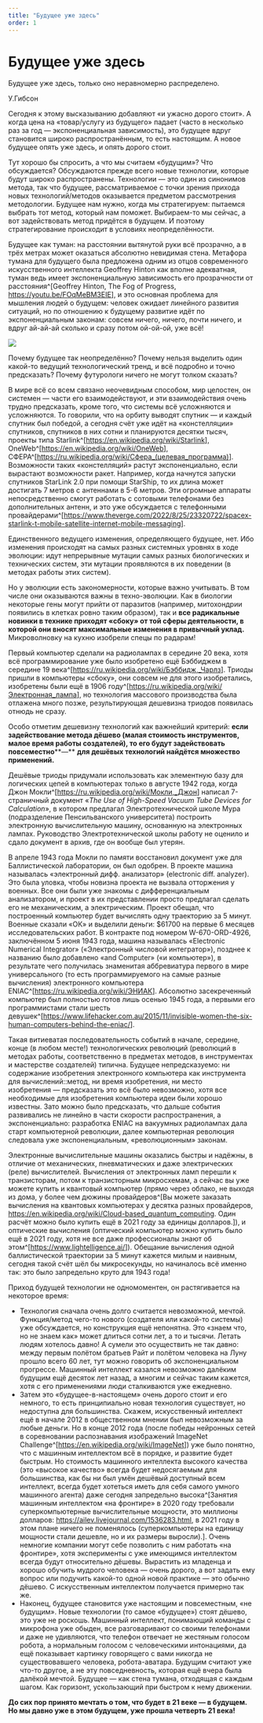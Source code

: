 ```yaml
---
title: "Будущее уже здесь"
order: 1
---
```


# Будущее уже здесь

Будущее уже здесь, только оно неравномерно распределено.

У.Гибсон

Сегодня к этому высказыванию добавляют «и ужасно дорого стоит». А когда цена на «товар/услугу из будущего» падает (часто в несколько раз за год — экспоненциальная зависимость), это будущее вдруг становится широко распространённым, то есть настоящим. А новое будущее опять уже здесь, и опять дорого стоит.

Тут хорошо бы спросить, а что мы считаем «будущим»? Что обсуждается? Обсуждаются прежде всего новые технологии, которые будут широко распространены. Технологии — это один из синонимов метода, так что будущее, рассматриваемое с точки зрения прихода новых технологий/методов оказывается предметом рассмотрения методологии. Будущее нам нужно, когда мы стратегируем: пытаемся выбрать тот метод, который нам поможет. Выбираем-то мы сейчас, а вот задействовать метод придётся в будущем. И поэтому стратегирование происходит в условиях неопределённости.

Будущее как туман: на расстоянии вытянутой руки всё прозрачно, а в трёх метрах может оказаться абсолютно невидимая стена. Метафора тумана для будущего была предложена одним из отцов современного искусственного интеллекта Geoffrey Hinton как вполне адекватная, туман ведь имеет экспоненциальную зависимость его прозрачности от расстояния^[Geoffrey Hinton, The Fog of Progress, <https://youtu.be/FOqMeBM3EIE>], и это основная проблема для мышления людей о будущем: человек ожидает линейного развития ситуаций, но по отношению к будущему развитие идёт по экспоненциальным законам: совсем ничего, ничего, почти ничего, и вдруг ай-ай-ай сколько и сразу потом ой-ой-ой, уже всё!

![](/ru/methodology/70.png)

Почему будущее так неопределённо? Почему нельзя выделить один какой-то ведущий технологический тренд, и всё подробно и точно предсказать? Почему футурологи ничего не могут толком сказать?

В мире всё со всем связано неочевидным способом, мир целостен, он системен — части его взаимодействуют, и эти взаимодействия очень трудно предсказать, кроме того, что системы всё усложняются и усложняются. То говорили, что на орбиту выводят спутник — и каждый спутник был победой, а сегодня счёт уже идёт на «констелляции» спутников, спутников в них сотни и планируются десятки тысяч, проекты типа Starlink^[<https://en.wikipedia.org/wiki/Starlink>], OneWeb^[<https://en.wikipedia.org/wiki/OneWeb>], СФЕРА^[<https://ru.wikipedia.org/wiki/Сфера_(целевая_программа)>]. Возможности таких «констелляций» растут экспоненциально, если вырастают возможности ракет. Например, когда начнутся запуски спутников StarLink 2.0 при помощи StarShip, то их длина может достигать 7 метров с антеннами в 5-6 метров. Эти огромные аппараты непосредственно смогут работать с сотовыми телефонами без дополнительных антенн, и это уже обсуждается с телефонными провайдерами^[<https://www.theverge.com/2022/8/25/23320722/spacex-starlink-t-mobile-satellite-internet-mobile-messaging>].

Единственного ведущего изменения, определяющего будущее, нет. Ибо изменения происходят на самых разных системных уровнях в ходе эволюции: идут непрерывные мутации самых разных биологических и технических систем, эти мутации проявляются в их поведении (в методах работы этих систем).

Но у эволюции есть закономерности, которые важно учитывать. В том числе они оказываются важны в техно-эволюции. Как в биологии некоторые гены могут прийти от паразитов (например, митохондрии появились в клетках ровно таким образом), так и **все радикальные новинки в технике приходят «сбоку» от той сферы деятельности, в которой они вносят максимальные изменения в привычный уклад.** Микроволновку на кухню изобрели спецы по радарам!

Первый компьютер сделали на радиолампах в середине 20 века, хотя всё программирование уже было изобретено ещё Бэббиджем в середине 19 века^[<https://ru.wikipedia.org/wiki/Бэббидж,_Чарлз>]. Триоды пришли в компьютеры «сбоку», они совсем не для этого изобретались, изобретены были ещё в 1906 году^[<https://ru.wikipedia.org/wiki/Электронная_лампа>], но технология массового производства была отлажена много позже, результирующая дешевизна триодов появилась отнюдь не сразу.

Особо отметим дешевизну технологий как важнейший критерий: **если задействование метода дёшево (малая стоимость инструментов, малое время работы создателей), то его будут задействовать повсеместно****—** **для дешёвых технологий найдётся множество применений.**

Дешёвые триоды придумали использовать как элементную базу для логических цепей в компьютерах только в августе 1942 года, когда Джон Мокли^[<https://ru.wikipedia.org/wiki/Мокли,_Джон>] написал 7-страничный документ «*The Use of High-Speed Vacuum Tube Devices for Calculation*», в котором предлагал Электротехнической школе Мура (подразделение Пенсильванского университета) построить электронную вычислительную машину, основанную на электронных лампах. Руководство Электротехнической школы работу не оценило и сдало документ в архив, где он вообще был утерян.

В апреле 1943 года Мокли по памяти восстановил документ уже для Баллистической лаборатории, он был одобрен. В проекте машина называлась «электронный дифф. анализатор» (electronic diff. analyzer). Это была уловка, чтобы новизна проекта не вызвала отторжения у военных. Все они были уже знакомы с дифференциальным анализатором, и проект в их представлении просто предлагал сделать его не механическим, а электрическим. Проект обещал, что построенный компьютер будет вычислять одну траекторию за 5 минут. Военные сказали «ОК» и выделили деньги: $61700 на первые 6 месяцев исследовательских работ. В контракте под номером W-670-ORD-4926, заключённом 5 июня 1943 года, машина называлась «Electronic Numerical Integrator» («Электронный числовой интегратор»), позднее к названию было добавлено «and Computer» («и компьютер»), в результате чего получилась знаменитая аббревиатура первого в мире универсального (то есть программируемого на самые разные вычисления) электронного компьютера ENIAC^[<https://ru.wikipedia.org/wiki/ЭНИАК>]. Абсолютно засекреченный компьютер был полностью готов лишь осенью 1945 года, а первыми его программистами стали шесть девушек^[<https://www.lifehacker.com.au/2015/11/invisible-women-the-six-human-computers-behind-the-eniac/>].

Такая витиеватая последовательность событий в начале, середине, конце (в любом месте!) технологических революций (революций в методах работы, соответственно в предметах методов, в инструментах и мастерстве создателей) типична. Будущее непредсказуемо: ни содержание изобретения электронного компьютера как инструмента для вычислений::метод, ни время изобретения, ни место изобретения — предсказать это всё было невозможно, хотя все необходимые для изобретения компьютера идеи были хорошо известны. Зато можно было предсказать, что дальше события развивались не линейно в части скорости распространения, а экспоненциально: разработка ENIAC на вакуумных радиолампах дала старт компьютерной революции, далее компьютерная революция следовала уже экспоненциальным, «революционным» законам.

Электронные вычислительные машины оказались быстры и надёжны, в отличие от механических, пневматических и даже электрических (реле) вычислителей. Вычисления от электронных ламп перешли к транзисторам, потом к транзисторным микросхемам, а сейчас вы уже можете купить и квантовый компьютер (прямо через облако, не выходя из дома, у более чем дюжины провайдеров^[Вы можете заказать вычисления на квантовых компьютерах у десятка разных провайдеров, <https://en.wikipedia.org/wiki/Cloud-based_quantum_computing>. Один расчёт можно было купить ещё в 2021 году за единицы долларов.]), и оптические вычисления (оптический компьютер можно купить было ещё в 2021 году, хотя не все даже профессионалы знают об этом^[<https://www.lightelligence.ai/>]). Обещание вычисления одной баллистической траектории за 5 минут кажется милым и наивным, сегодня такой счёт шёл бы микросекунды, но начиналось всё именно так: это было запредельно круто для 1943 года!

Приход будущей технологии не одномоментен, он растягивается на некоторое время:

* Технология сначала очень долго считается невозможной, мечтой. Функция/метод чего-то нового (создателя или какой-то системы) уже обсуждается, но конструкция ещё непонятна. Это «знаем что, но не знаем как» может длиться сотни лет, а то и тысячи. Летать людям хотелось давно! А сумели это осуществить не так давно: между первым полётом братьев Райт и полётом человека на Луну прошло всего 60 лет, тут можно говорить об экспоненциальном прогрессе. Машинный интеллект казался невозможно далёким будущим ещё десяток лет назад, а многим и сейчас таким кажется, хотя с его применениями люди сталкиваются уже ежедневно.
* Затем это «будущее-в-настоящем» очень дорого стоит и его немного, то есть принципиально новая технология существует, но недоступна для большинства. Скажем, искусственный интеллект ещё в начале 2012 в общественном мнении был невозможным за любые деньги. Но в конце 2012 года (после победы нейронных сетей в соревновании распознавания изображений ImageNet Challenge^[<https://en.wikipedia.org/wiki/ImageNet>]) уже было понятно, что с машинным интеллектом всё в порядке, и развитие будет быстрым. Но стоимость машинного интеллекта высокого качества (это «высокое качество» всегда будет недосягаемым для большинства, как бы ни был умён дешёвый доступный всем интеллект, всегда будет хотеться иметь для себя самого умного машинного агента) даже сегодня запредельно высока^[Занятия машинным интеллектом «на фронтире» в 2020 году требовали суперкомпьютерные вычислительные мощности, это миллионы долларов: <https://ailev.livejournal.com/1536283.html>, в 2021 году в этом плане ничего не поменялось (суперкомпьютеры на единицу мощности стали дешевле, но и их размеры выросли).]. Очень немногие компании могут себе позволить с ним работать «на фронтире», хотя эксперименты с уже имеющимся интеллектом всегда будут относительно дёшевы. Вырастить из младенца и хорошо обучить мудрого человека — очень дорого, а вот задать ему вопрос или подучить какой-то одной новой практике — это обычно дёшево. С искусственным интеллектом получается примерно так же.
* Наконец, будущее становится уже настоящим и повсеместным, «не будущим». Новые технологии (то самое «будущее») стоят дёшево, это уже не роскошь. Машинный интеллект, понимающий команды с микрофона уже обыден, все разговаривают со своими телефонами и даже не удивляются, что телефон отвечает не жестяным голосом робота, а нормальным голосом с человеческими интонациями, да ещё показывает картинку говорящего с вами никогда не существовавшего человека, робота-аватара. Будущим считают уже что-то другое, а не эту повседневность, которая ещё вчера была далёкой мечтой. Будущее — как стена тумана, отходящая с каждым шагом. Как горизонт, ускользающий при быстром к нему движении.

**До сих пор принято мечтать о том, что будет в 21 веке — в будущем. Но мы давно уже в этом будущем, уже прошла четверть 21 века!**
